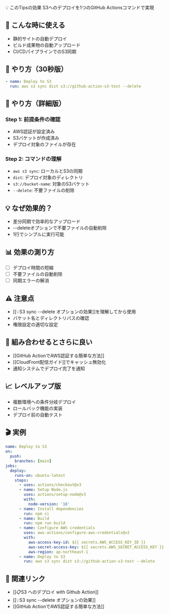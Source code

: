 💡 このTipsの効果
S3へのデプロイを1つのGitHub Actionsコマンドで実現

## 📍 こんな時に使える
- 静的サイトの自動デプロイ
- ビルド成果物の自動アップロード
- CI/CDパイプラインでのS3同期

## 🎯 やり方（30秒版）
```yaml
- name: Deploy to S3
  run: aws s3 sync dist s3://github-action-s3-test --delete
```

## 📱 やり方（詳細版）

### Step 1: 前提条件の確認
- AWS認証が設定済み
- S3バケットが作成済み
- デプロイ対象のファイルが存在

### Step 2: コマンドの理解
- `aws s3 sync`: ローカルとS3の同期
- `dist`: デプロイ対象のディレクトリ
- `s3://bucket-name`: 対象のS3バケット
- `--delete`: 不要ファイルの削除

## 💡 なぜ効果的？
- 差分同期で効率的なアップロード
- --deleteオプションで不要ファイルの自動削除
- 1行でシンプルに実行可能

## 📊 効果の測り方
- [ ] デプロイ時間の短縮
- [ ] 不要ファイルの自動削除
- [ ] 同期エラーの解消

## ⚠️ 注意点
- [[💡S3 sync --delete オプションの効果]]を理解してから使用
- バケット名とディレクトリパスの確認
- 権限設定の適切な設定

## 🔗 組み合わせるとさらに良い
- [[GitHub ActionでAWS認証する簡単な方法]]
- [[CloudFront配信ガイド]]でキャッシュ無効化
- 通知システムでデプロイ完了を通知

## 📈 レベルアップ版
- 複数環境への条件分岐デプロイ
- ロールバック機能の実装
- デプロイ前の自動テスト

## 🎬 実例
```yaml
name: Deploy to S3
on:
  push:
    branches: [main]
jobs:
  deploy:
    runs-on: ubuntu-latest
    steps:
      - uses: actions/checkout@v3
      - name: Setup Node.js
        uses: actions/setup-node@v3
        with:
          node-version: '18'
      - name: Install dependencies
        run: npm ci
      - name: Build
        run: npm run build
      - name: Configure AWS credentials
        uses: aws-actions/configure-aws-credentials@v2
        with:
          aws-access-key-id: ${{ secrets.AWS_ACCESS_KEY_ID }}
          aws-secret-access-key: ${{ secrets.AWS_SECRET_ACCESS_KEY }}
          aws-region: ap-northeast-1
      - name: Deploy to S3
        run: aws s3 sync dist s3://github-action-s3-test --delete
```

## 🔄 関連リンク
- [[📋S3 へのデプロイ with Github Action]]
- [[💡S3 sync --delete オプションの効果]]
- [[GitHub ActionでAWS認証する簡単な方法]]